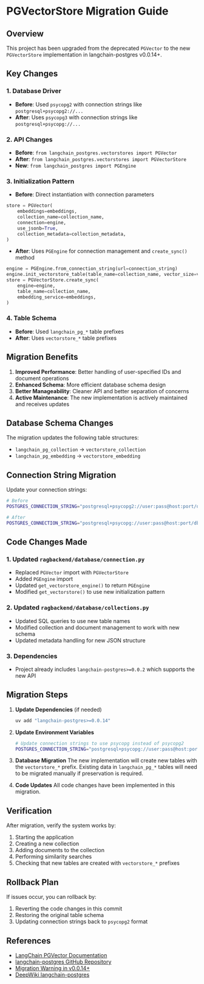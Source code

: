# PGVectorStore Migration Guide

## Overview

This project has been upgraded from the deprecated `PGVector` to the new `PGVectorStore` implementation in langchain-postgres v0.0.14+.

## Key Changes

### 1. Database Driver
- **Before**: Used `psycopg2` with connection strings like `postgresql+psycopg2://...`
- **After**: Uses `psycopg3` with connection strings like `postgresql+psycopg://...`

### 2. API Changes
- **Before**: `from langchain_postgres.vectorstores import PGVector`
- **After**: `from langchain_postgres.vectorstores import PGVectorStore`
- **New**: `from langchain_postgres import PGEngine`

### 3. Initialization Pattern
- **Before**: Direct instantiation with connection parameters
```python
store = PGVector(
    embeddings=embeddings,
    collection_name=collection_name,
    connection=engine,
    use_jsonb=True,
    collection_metadata=collection_metadata,
)
```

- **After**: Uses `PGEngine` for connection management and `create_sync()` method
```python
engine = PGEngine.from_connection_string(url=connection_string)
engine.init_vectorstore_table(table_name=collection_name, vector_size=vector_size)
store = PGVectorStore.create_sync(
    engine=engine,
    table_name=collection_name,
    embedding_service=embeddings,
)
```

### 4. Table Schema
- **Before**: Used `langchain_pg_*` table prefixes
- **After**: Uses `vectorstore_*` table prefixes

## Migration Benefits

1. **Improved Performance**: Better handling of user-specified IDs and document operations
2. **Enhanced Schema**: More efficient database schema design
3. **Better Manageability**: Cleaner API and better separation of concerns
4. **Active Maintenance**: The new implementation is actively maintained and receives updates

## Database Schema Changes

The migration updates the following table structures:
- `langchain_pg_collection` → `vectorstore_collection`
- `langchain_pg_embedding` → `vectorstore_embedding`

## Connection String Migration

Update your connection strings:
```bash
# Before
POSTGRES_CONNECTION_STRING="postgresql+psycopg2://user:pass@host:port/db"

# After  
POSTGRES_CONNECTION_STRING="postgresql+psycopg://user:pass@host:port/db"
```

## Code Changes Made

### 1. Updated `ragbackend/database/connection.py`
- Replaced `PGVector` import with `PGVectorStore`
- Added `PGEngine` import
- Updated `get_vectorstore_engine()` to return `PGEngine`
- Modified `get_vectorstore()` to use new initialization pattern

### 2. Updated `ragbackend/database/collections.py`
- Updated SQL queries to use new table names
- Modified collection and document management to work with new schema
- Updated metadata handling for new JSON structure

### 3. Dependencies
- Project already includes `langchain-postgres>=0.0.2` which supports the new API

## Migration Steps

1. **Update Dependencies** (if needed)
   ```bash
   uv add "langchain-postgres>=0.0.14"
   ```

2. **Update Environment Variables**
   ```bash
   # Update connection strings to use psycopg instead of psycopg2
   POSTGRES_CONNECTION_STRING="postgresql+psycopg://user:pass@host:port/db"
   ```

3. **Database Migration**
   The new implementation will create new tables with the `vectorstore_*` prefix. 
   Existing data in `langchain_pg_*` tables will need to be migrated manually if preservation is required.

4. **Code Updates**
   All code changes have been implemented in this migration.

## Verification

After migration, verify the system works by:
1. Starting the application
2. Creating a new collection
3. Adding documents to the collection
4. Performing similarity searches
5. Checking that new tables are created with `vectorstore_*` prefixes

## Rollback Plan

If issues occur, you can rollback by:
1. Reverting the code changes in this commit
2. Restoring the original table schema
3. Updating connection strings back to `psycopg2` format

## References

- [LangChain PGVector Documentation](https://python.langchain.com/docs/integrations/vectorstores/pgvector/)
- [langchain-postgres GitHub Repository](https://github.com/langchain-ai/langchain-postgres)
- [Migration Warning in v0.0.14+](https://python.langchain.com/docs/integrations/vectorstores/pgvector/)
- [DeepWiki langchain-postgres](https://deepwiki.com/langchain-ai/langchain-postgres) 